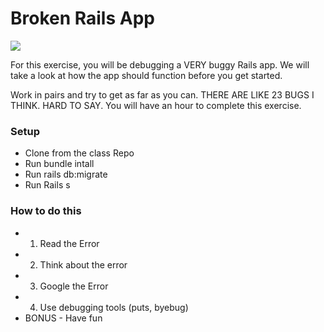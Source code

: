# Broken Rails App

![](https://img.devrant.io/devrant/rant/r_90236_82j59.gif)

For this exercise, you will be debugging a VERY buggy Rails app. We will take a look at how the app should function before you get started. 

Work in pairs and try to get as far as you can. THERE ARE LIKE 23 BUGS I THINK. HARD TO SAY. You will have an hour to complete this exercise.

### Setup
* Clone from the class Repo
* Run bundle intall
* Run rails db:migrate
* Run Rails s

### How to do this
* 1. Read the Error
* 2. Think about the error
* 3. Google the Error
* 4. Use debugging tools (puts, byebug)
* BONUS - Have fun
